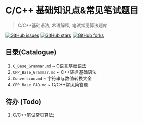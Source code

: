 # C/C++ 基础知识点&常见笔试题目 #

>C/C++基础语法, 术语解释, 笔试常见算法题库 

  [![GitHub issues][issues-image]][issues-url]
  [![GitHub stars][stars-image]][stars-url]
  [![GitHub forks][forks-image]][forks-url]

## 目录(Catalogue) ##
1. `C_Base_Grammar.md`  ~ C语言基础语法
2. `CPP_Base_Grammar.md` ~ C++语言基础语法
3. `Conversion.md`  ~ 字符串与数值转换大全
4. `CPP_Base_FAQ.md`  ~ C/C++常见简答题

## 待办 (Todo) ##
1. C/C++笔试常见算法; 





[issues-url]: https://github.com/tojohnonly/CPP-Base/issues
[issues-image]: https://img.shields.io/github/issues/tojohnonly/CPP-Base.svg

[stars-url]: https://github.com/tojohnonly/CPP-Base/stargazers
[stars-image]: https://img.shields.io/github/stars/tojohnonly/CPP-Base.svg

[forks-url]: https://github.com/tojohnonly/CPP-Base/network
[forks-image]: https://img.shields.io/github/forks/tojohnonly/CPP-Base.svg
